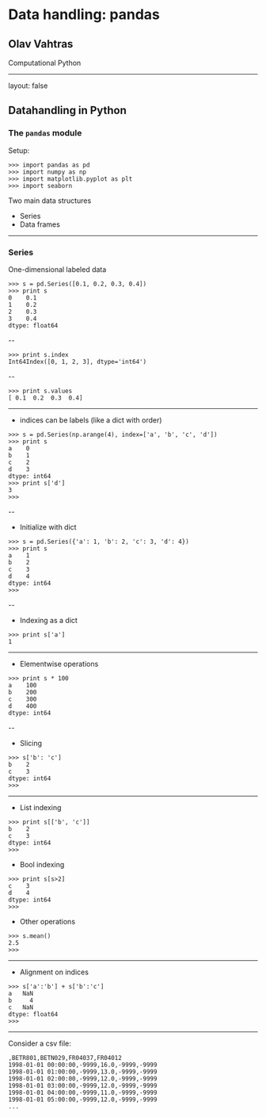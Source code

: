 <script type="text/javascript"
  src="https://cdn.mathjax.org/mathjax/latest/MathJax.js?config=TeX-AMS-MML_HTMLorMML">
</script>
# Data handling: pandas

## Olav Vahtras

Computational Python

---

layout: false

## Datahandling in Python

### The `pandas` module

Setup:

```
>>> import pandas as pd
>>> import numpy as np
>>> import matplotlib.pyplot as plt
>>> import seaborn

```

Two main data structures

* Series
* Data frames
---

### Series

One-dimensional labeled data

```
>>> s = pd.Series([0.1, 0.2, 0.3, 0.4])
>>> print s
0    0.1
1    0.2
2    0.3
3    0.4
dtype: float64

```
--
```
>>> print s.index
Int64Index([0, 1, 2, 3], dtype='int64')

```
--
```
>>> print s.values
[ 0.1  0.2  0.3  0.4]

```

---

* indices can be labels (like a dict with order)

```
>>> s = pd.Series(np.arange(4), index=['a', 'b', 'c', 'd'])
>>> print s
a    0
b    1
c    2
d    3
dtype: int64
>>> print s['d']
3
>>>
```
--
* Initialize with dict

```
>>> s = pd.Series({'a': 1, 'b': 2, 'c': 3, 'd': 4})
>>> print s
a    1
b    2
c    3
d    4
dtype: int64
>>>
```
--
* Indexing as a dict

```
>>> print s['a']
1

```
---

* Elementwise operations
```
>>> print s * 100
a    100
b    200
c    300
d    400
dtype: int64

```
--

* Slicing
```
>>> s['b': 'c']
b    2
c    3
dtype: int64
>>>
```

---

* List indexing
```
>>> print s[['b', 'c']]
b    2
c    3
dtype: int64
>>>
```

* Bool indexing
```
>>> print s[s>2]
c    3
d    4
dtype: int64
>>>
```

* Other operations
```
>>> s.mean()
2.5
>>>
```
---

* Alignment on indices
```
>>> s['a':'b'] + s['b':'c']
a   NaN
b     4
c   NaN
dtype: float64
>>>
```
---

Consider a csv file:
```
,BETR801,BETN029,FR04037,FR04012
1998-01-01 00:00:00,-9999,16.0,-9999,-9999
1998-01-01 01:00:00,-9999,13.0,-9999,-9999
1998-01-01 02:00:00,-9999,12.0,-9999,-9999
1998-01-01 03:00:00,-9999,12.0,-9999,-9999
1998-01-01 04:00:00,-9999,11.0,-9999,-9999
1998-01-01 05:00:00,-9999,12.0,-9999,-9999
...
```




